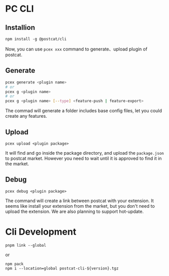 # PC CLI

## Installion

```
npm install -g @postcat/cli
```

Now, you can use `pcex xxx` command to generate、upload plugin of postcat.

## Generate

```bash
pcex generate <plugin name>
# or
pcex g <plugin name>
# or
pcex g <plugin name> [--type] <feature-push | feature-export>
```

The commad will generate a folder includes base config files, let you could create any features.

## Upload

```
pcex upload <plugin package>
```

It will find and go inside the package directory, and upload the `package.json` to postcat market. However you need to wait until it is approved to find it in the market.

## Debug

```
pcex debug <plugin package>
```

The command will create a link between postcat with your extension. It seems like install your extension from the market, but you don't need to upload the extension. We are also planning to support hot-update.

# Cli Development

```
pnpm link --global
```

or

```
npm pack
npm i --location=global postcat-cli-${version}.tgz
```

